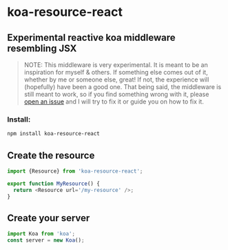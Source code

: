 # koa-resource-react
## Experimental reactive koa middleware resembling JSX

> NOTE: This middleware is very experimental. It is meant to be an inspiration
> for myself & others. If something else comes out of it, whether by me or
> someone else, great! If not, the experience will (hopefully) have been a
> good one. That being said, the middleware is still meant to work, so if you
> find something wrong with it, please [open an issue][issues] and I will try
> to fix it or guide you on how to fix it.

### Install:

```bash
npm install koa-resource-react
```

## Create the resource

```javascript
import {Resource} from 'koa-resource-react';

export function MyResource() {
  return <Resource url='/my-resource' />;
}
```

## Create your server

```javascript
import Koa from 'koa';
const server = new Koa();
```

[issues]: https://github.com/trisys3/koa-resource-react/issues
